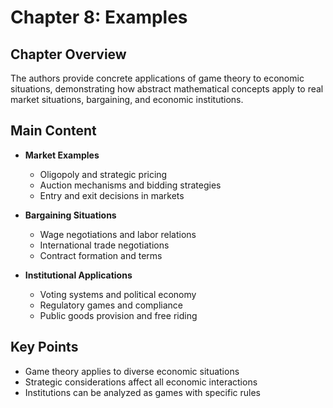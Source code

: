 # Chapter 8: Examples

## Chapter Overview
The authors provide concrete applications of game theory to economic situations, demonstrating how abstract mathematical concepts apply to real market situations, bargaining, and economic institutions.

## Main Content
- **Market Examples**
  - Oligopoly and strategic pricing
  - Auction mechanisms and bidding strategies
  - Entry and exit decisions in markets

- **Bargaining Situations**
  - Wage negotiations and labor relations
  - International trade negotiations
  - Contract formation and terms

- **Institutional Applications**
  - Voting systems and political economy
  - Regulatory games and compliance
  - Public goods provision and free riding

## Key Points
- Game theory applies to diverse economic situations
- Strategic considerations affect all economic interactions
- Institutions can be analyzed as games with specific rules